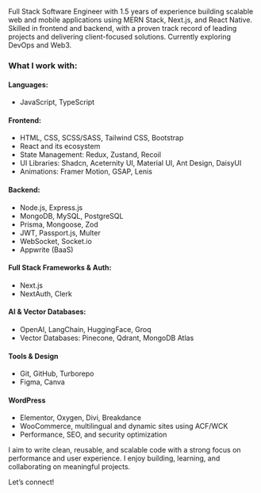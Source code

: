 Full Stack Software Engineer with 1.5 years of experience building scalable web and mobile applications using MERN Stack, Next.js, and React Native. Skilled in frontend and backend, with a proven track record of leading projects and delivering client-focused solutions. Currently exploring DevOps and Web3.

### What I work with:

#### Languages:

- JavaScript, TypeScript

#### Frontend:

- HTML, CSS, SCSS/SASS, Tailwind CSS, Bootstrap
- React and its ecosystem
- State Management: Redux, Zustand, Recoil
- UI Libraries: Shadcn, Aceternity UI, Material UI, Ant Design, DaisyUI
- Animations: Framer Motion, GSAP, Lenis

#### Backend:

- Node.js, Express.js
- MongoDB, MySQL, PostgreSQL
- Prisma, Mongoose, Zod
- JWT, Passport.js, Multer
- WebSocket, Socket.io
- Appwrite (BaaS)

#### Full Stack Frameworks & Auth:

- Next.js
- NextAuth, Clerk

#### AI & Vector Databases:

- OpenAI, LangChain, HuggingFace, Groq
- Vector Databases: Pinecone, Qdrant, MongoDB Atlas

#### Tools & Design

- Git, GitHub, Turborepo
- Figma, Canva

#### WordPress

- Elementor, Oxygen, Divi, Breakdance
- WooCommerce, multilingual and dynamic sites using ACF/WCK
- Performance, SEO, and security optimization

I aim to write clean, reusable, and scalable code with a strong focus on performance and user experience. I enjoy building, learning, and collaborating on meaningful projects.

Let’s connect!
